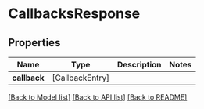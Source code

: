 # CallbacksResponse

## Properties
Name | Type | Description | Notes
------------ | ------------- | ------------- | -------------
**callback** | [CallbackEntry] |  | 

[[Back to Model list]](../README.md#documentation-for-models) [[Back to API list]](../README.md#documentation-for-api-endpoints) [[Back to README]](../README.md)


